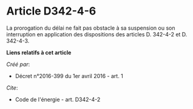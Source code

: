 # Article D342-4-6

La prorogation du délai ne fait pas obstacle à sa suspension ou son interruption en application des dispositions des articles
D. 342-4-2 et D. 342-4-3.

**Liens relatifs à cet article**

_Créé par_:

  - Décret n°2016-399 du 1er avril 2016 - art. 1

_Cite_:

  - Code de l'énergie - art. D342-4-2
